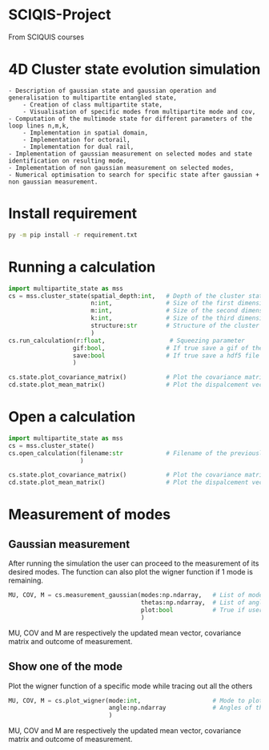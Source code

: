 # SCIQIS-Project
From SCIQUIS courses

# 4D Cluster state evolution simulation
    - Description of gaussian state and gaussian operation and generalisation to multipartite entangled state,
        - Creation of class multipartite state,
        - Visualisation of specific modes from multipartite mode and cov,
    - Computation of the multimode state for different parameters of the loop lines n,m,k,
        - Implementation in spatial domain,
        - Implementation for octorail,
        - Implementation for dual rail,
    - Implementation of gaussian measurement on selected modes and state identification on resulting mode,
    - Implementation of non gaussian measurement on selected modes,
    - Numerical optimisation to search for specific state after gaussian + non gaussian measurement.

# Install requirement
```cmd
py -m pip install -r requirement.txt
```

# Running a calculation
```python
import multipartite_state as mss
cs = mss.cluster_state(spatial_depth:int,   # Depth of the cluster state (number of macronode in the cluster)
                       n:int,               # Size of the first dimension
                       m:int,               # Size of the second dimension
                       k:int,               # Size of the third dimension
                       structure:str        # Structure of the cluster state (dual rail or octo rail)  if dual rail k=1 simulate a 3D cluster and m=1 k=1 a 2D cluster
                       )
cs.run_calculation(r:float,                  # Squeezing parameter
                  gif:bool,                 # If true save a gif of the covariance evolution of the cluster state
                  save:bool                 # If true save a hdf5 file with cov and mean matrix 
                  )

cs.state.plot_covariance_matrix()           # Plot the covariance matrix
cd.state.plot_mean_matrix()                 # Plot the dispalcement vector
```
# Open a calculation
```python
import multipartite_state as mss
cs = mss.cluster_state()
cs.open_calculation(filename:str            # Filename of the previously saved calculation
                    )

cs.state.plot_covariance_matrix()           # Plot the covariance matrix
cd.state.plot_mean_matrix()                 # Plot the dispalcement vector
```
# Measurement of modes
## Gaussian measurement
After running the simulation the user can proceed to the measurement of its desired modes. The function can also plot the wigner function if 1 mode is remaining.
```python 
MU, COV, M = cs.measurement_gaussian(modes:np.ndarray,   # List of modes to be measured 
                                     thetas:np.ndarray,  # List of angles to measured the modes
                                     plot:bool           # True if users want to plot the wigner function of the result state
                                     )
```
MU, COV and M are respectively the updated mean vector, covariance matrix and outcome of measurement.
## Show one of the mode
Plot the wigner function of a specific mode while tracing out all the others
```python
MU, COV, M = cs.plot_wigner(mode:int,                    # Mode to plot the wigner function
                            angle:np.ndarray             # Angles of the macronodes for the measurement (repeated identicaly for each macronodes)
                            )
```
MU, COV and M are respectively the updated mean vector, covariance matrix and outcome of measurement.